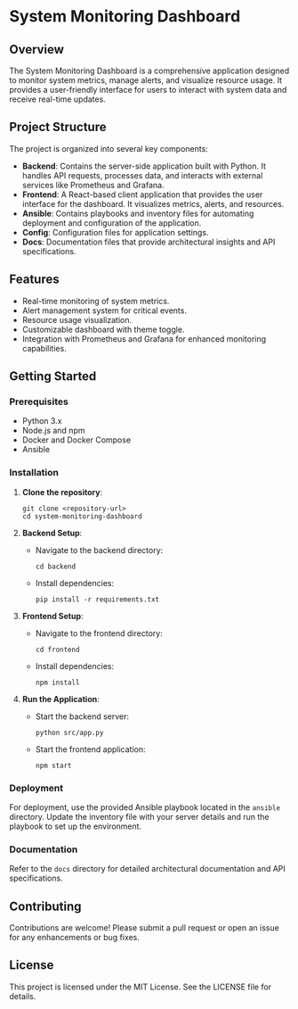 # System Monitoring Dashboard

## Overview
The System Monitoring Dashboard is a comprehensive application designed to monitor system metrics, manage alerts, and visualize resource usage. It provides a user-friendly interface for users to interact with system data and receive real-time updates.

## Project Structure
The project is organized into several key components:

- **Backend**: Contains the server-side application built with Python. It handles API requests, processes data, and interacts with external services like Prometheus and Grafana.
- **Frontend**: A React-based client application that provides the user interface for the dashboard. It visualizes metrics, alerts, and resources.
- **Ansible**: Contains playbooks and inventory files for automating deployment and configuration of the application.
- **Config**: Configuration files for application settings.
- **Docs**: Documentation files that provide architectural insights and API specifications.

## Features
- Real-time monitoring of system metrics.
- Alert management system for critical events.
- Resource usage visualization.
- Customizable dashboard with theme toggle.
- Integration with Prometheus and Grafana for enhanced monitoring capabilities.

## Getting Started

### Prerequisites
- Python 3.x
- Node.js and npm
- Docker and Docker Compose
- Ansible

### Installation

1. **Clone the repository**:
   ```
   git clone <repository-url>
   cd system-monitoring-dashboard
   ```

2. **Backend Setup**:
   - Navigate to the backend directory:
     ```
     cd backend
     ```
   - Install dependencies:
     ```
     pip install -r requirements.txt
     ```

3. **Frontend Setup**:
   - Navigate to the frontend directory:
     ```
     cd frontend
     ```
   - Install dependencies:
     ```
     npm install
     ```

4. **Run the Application**:
   - Start the backend server:
     ```
     python src/app.py
     ```
   - Start the frontend application:
     ```
     npm start
     ```

### Deployment
For deployment, use the provided Ansible playbook located in the `ansible` directory. Update the inventory file with your server details and run the playbook to set up the environment.

### Documentation
Refer to the `docs` directory for detailed architectural documentation and API specifications.

## Contributing
Contributions are welcome! Please submit a pull request or open an issue for any enhancements or bug fixes.

## License
This project is licensed under the MIT License. See the LICENSE file for details.